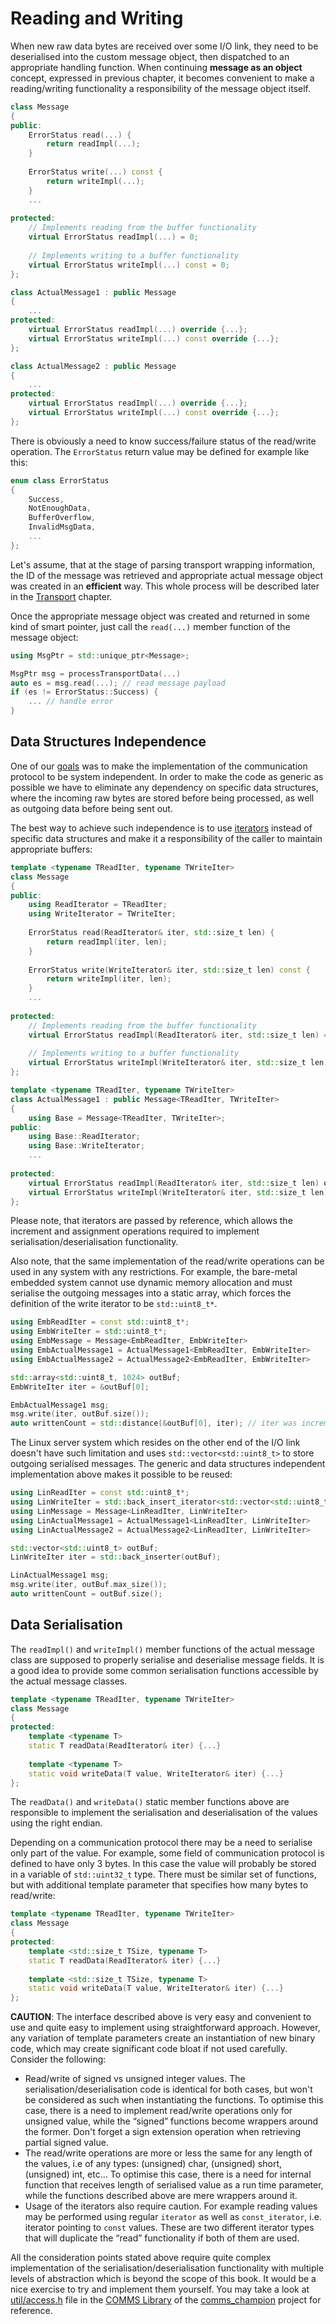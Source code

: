 # Reading and Writing

When new raw data bytes are received over some I/O link, they need to be 
deserialised into the custom message object, then dispatched to an appropriate
handling function. When continuing **message as an object** concept, expressed in
previous chapter, it becomes convenient to make a reading/writing functionality
a responsibility of the message object itself.

```cpp
class Message 
{
public:
    ErrorStatus read(...) {
        return readImpl(...);
    }
    
    ErrorStatus write(...) const {
        return writeImpl(...);
    }
    ...
    
protected:
    // Implements reading from the buffer functionality
    virtual ErrorStatus readImpl(...) = 0; 
    
    // Implements writing to a buffer functionality
    virtual ErrorStatus writeImpl(...) const = 0;
};

class ActualMessage1 : public Message 
{
    ...
protected:
    virtual ErrorStatus readImpl(...) override {...}; 
    virtual ErrorStatus writeImpl(...) const override {...};
};

class ActualMessage2 : public Message 
{
    ...
protected:
    virtual ErrorStatus readImpl(...) override {...}; 
    virtual ErrorStatus writeImpl(...) const override {...};
};
```

There is obviously a need to know success/failure status of the read/write operation. 
The `ErrorStatus` return value may be defined for example like this:
```cpp
enum class ErrorStatus
{
    Success,
    NotEnoughData, 
    BufferOverflow,
    InvalidMsgData,
    ...
};
```

Let's assume, that at the stage of parsing transport wrapping information, the
ID of the message was retrieved and appropriate actual message object was
created in an **efficient** way. This whole process will be described later in
the [Transport](../transport/head.md) chapter.

Once the appropriate message object was created and returned in some kind of
smart pointer, just call the `read(...)` member function of the message object:

```cpp
using MsgPtr = std::unique_ptr<Message>;

MsgPtr msg = processTransportData(...)
auto es = msg.read(...); // read message payload
if (es != ErrorStatus::Success) {
    ... // handle error
}

```

## Data Structures Independence

One of our [goals](../intro/goal.md) was to make the implementation
of the communication protocol to be system independent. 
In order to make the code as generic as possible we have to eliminate any dependency
on specific data structures, where the incoming raw bytes are stored before being
processed, as well as outgoing data before being sent out. 

The best way to achieve such independence is to use 
[iterators](http://en.cppreference.com/w/cpp/concept/Iterator) instead of
specific data structures and make it a responsibility of the caller to maintain
appropriate buffers:
```cpp
template <typename TReadIter, typename TWriteIter>
class Message
{
public:
    using ReadIterator = TReadIter;
    using WriteIterator = TWriteIter;
    
    ErrorStatus read(ReadIterator& iter, std::size_t len) {
        return readImpl(iter, len);
    }
    
    ErrorStatus write(WriteIterator& iter, std::size_t len) const {
        return writeImpl(iter, len);
    }
    ...
    
protected:
    // Implements reading from the buffer functionality
    virtual ErrorStatus readImpl(ReadIterator& iter, std::size_t len) = 0; 
    
    // Implements writing to a buffer functionality
    virtual ErrorStatus writeImpl(WriteIterator& iter, std::size_t len) const = 0;
};

template <typename TReadIter, typename TWriteIter>
class ActualMessage1 : public Message<TReadIter, TWriteIter>
{
    using Base = Message<TReadIter, TWriteIter>;
public:
    using Base::ReadIterator;
    using Base::WriteIterator;
    ...
    
protected:
    virtual ErrorStatus readImpl(ReadIterator& iter, std::size_t len) override {...}; 
    virtual ErrorStatus writeImpl(WriteIterator& iter, std::size_t len) const override {...};
};

```
Please note, that iterators are passed by reference, which allows the increment
and assignment operations required to implement serialisation/deserialisation
functionality.

Also note, that the same implementation of the read/write operations can be used
in any system with any restrictions. For example, the bare-metal embedded system
cannot use dynamic memory allocation and must serialise the outgoing messages
into a static array, which forces the definition of the write iterator to be
`std::uint8_t*`. 
```cpp
using EmbReadIter = const std::uint8_t*;
using EmbWriteIter = std::uint8_t*; 
using EmbMessage = Message<EmbReadIter, EmbWriteIter>
using EmbActualMessage1 = ActualMessage1<EmbReadIter, EmbWriteIter>
using EmbActualMessage2 = ActualMessage2<EmbReadIter, EmbWriteIter>

std::array<std::uint8_t, 1024> outBuf;
EmbWriteIter iter = &outBuf[0];

EmbActualMessage1 msg;
msg.write(iter, outBuf.size());
auto writtenCount = std::distance(&outBuf[0], iter); // iter was incremented
```

The Linux server system which resides on the other end of
the I/O link doesn't have such limitation and uses `std::vector<std::uint8_t>`
to store outgoing serialised messages. The generic and data structures independent 
implementation above makes it possible to be reused:

```cpp
using LinReadIter = const std::uint8_t*;
using LinWriteIter = std::back_insert_iterator<std::vector<std::uint8_t> >; 
using LinMessage = Message<LinReadIter, LinWriteIter>
using LinActualMessage1 = ActualMessage1<LinReadIter, LinWriteIter>
using LinActualMessage2 = ActualMessage2<LinReadIter, LinWriteIter>

std::vector<std::uint8_t> outBuf;
LinWriteIter iter = std::back_inserter(outBuf);

LinActualMessage1 msg;
msg.write(iter, outBuf.max_size());
auto writtenCount = outBuf.size();

```

## Data Serialisation

The `readImpl()` and `writeImpl()` member functions of the actual message
class are supposed to properly serialise and deserialise message fields. It is
a good idea to provide some common serialisation functions accessible by the
actual message classes.
```cpp
template <typename TReadIter, typename TWriteIter>
class Message
{
protected:
    template <typename T>
    static T readData(ReadIterator& iter) {...}
    
    template <typename T>
    static void writeData(T value, WriteIterator& iter) {...}
};
```

The `readData()` and `writeData()` static member functions above are responsible
to implement the serialisation and deserialisation of the values using the
right endian. 

Depending on a communication protocol there may be a need to serialise only part 
of the value. For example, some field of communication protocol is defined 
to have only 3 bytes. In this case the value will probably be stored in a 
variable of `std::uint32_t` type. There must be similar set of functions, 
but with additional template parameter that specifies how many bytes to read/write:

```cpp
template <typename TReadIter, typename TWriteIter>
class Message
{
protected:
    template <std::size_t TSize, typename T>
    static T readData(ReadIterator& iter) {...}
    
    template <std::size_t TSize, typename T>
    static void writeData(T value, WriteIterator& iter) {...}
};
```

**CAUTION**: The interface described above is very easy and convenient to use 
and quite easy to implement using straightforward approach. However, any 
variation of template parameters create an instantiation of new binary code, 
which may create significant code bloat if not used carefully. 
Consider the following:

- Read/write of signed vs unsigned integer values. The serialisation/deserialisation 
code is identical for both cases, but won't be considered as such when 
instantiating the functions. To optimise this case, there is a need to 
implement read/write operations only for unsigned value, while the “signed” 
functions become wrappers around the former. Don't forget a sign extension 
operation when retrieving partial signed value.
- The read/write operations are more or less the same for any length of the 
values, i.e of any types: (unsigned) char, (unsigned) short, (unsigned) int, etc... 
To optimise this case, there is a need for internal function that receives 
length of serialised value as a run time parameter, while the functions 
described above are mere wrappers around it.
- Usage of the iterators also require caution. For example reading values may 
be performed using regular `iterator` as well as `const_iterator`, i.e. 
iterator pointing to `const` values. These are two different iterator types 
that will duplicate the “read” functionality if both of them are used.

All the consideration points stated above require quite complex implementation 
of the serialisation/deserialisation functionality with multiple levels of 
abstraction which is beyond the scope of this book. 
It would be a nice exercise to try and implement them yourself. 
You may take a look at 
[util/access.h](https://github.com/arobenko/comms_champion/blob/master/comms/include/comms/util/access.h)
file in the
[COMMS Library](https://github.com/arobenko/comms_champion#comms-library)
of the [comms_champion](https://github.com/arobenko/comms_champion) project
for reference.

